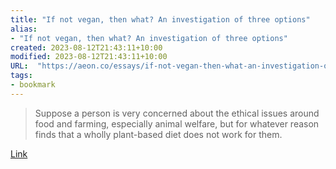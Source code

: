 ```yaml
---
title: "If not vegan, then what? An investigation of three options"
alias:
- "If not vegan, then what? An investigation of three options"
created: 2023-08-12T21:43:11+10:00
modified: 2023-08-12T21:43:11+10:00
URL:  "https://aeon.co/essays/if-not-vegan-then-what-an-investigation-of-three-options"
tags:
- bookmark
---
```


> Suppose a person is very concerned about the ethical issues around food and farming, especially animal welfare, but for whatever reason finds that a wholly plant-based diet does not work for them.

[Link](https://aeon.co/essays/if-not-vegan-then-what-an-investigation-of-three-options)